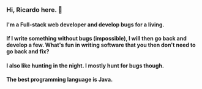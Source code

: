 ### Hi, Ricardo here. 👋
<!-- #### Pleasure to have you visiting. -->

#### I'm a Full-stack web developer and develop bugs for a living.
#### If I write something without bugs (impossible), I will then go back and develop a few. What's fun in writing software that you then don't need to go back and fix?
#### I also like hunting in the night. I mostly hunt for bugs though.

#### The best programming language is Java.

<!--
<hr>

<h3>Some bits and bobs that I use</h3>

- Jetbrains (Webstorm, Phpstorm, Intellij... I also dabble in go and python from time to time so I use Pycharm and Goland too for those)
- Vscode (with the vim extension)
- NeoVim (slowly transitioning to a 100% vim environment)
- Moonlander keyboard (gotta keep my shoulders straight)
- Logitech Mx Master 3
- Macbook Pro 16 2019 (not an m1 sadly) and Razer Blade Advanced Model 2018 (runs windows 11)
- Some Dell Monitors (S2718D and S2719DC... both have usb-c/thunderbolt to use with the mac and they also workd as usb hubs)
- A desk and a chair
- Steelseries Siberia Elite (pretty old I know)

<hr>

[<img src="https://v2.speedtyper.dev/users/ricdotnet/badges/averagewpm" alt="SpeedTyper.dev avg wpm" height="25">](https://www.speedtyper.dev/profile/ricdotnet) 
[<img src="https://v2.speedtyper.dev/users/ricdotnet/badges/topwpm" alt="SpeedTyper.dev top wpm" height="25">](https://www.speedtyper.dev/profile/ricdotnet) 
[<img src="https://v2.speedtyper.dev/users/ricdotnet/badges/gamecount" alt="SpeedTyper.dev games" height="25">](https://www.speedtyper.dev/profile/ricdotnet)

![Hits](https://hits.seeyoufarm.com/api/count/incr/badge.svg?url=https%3A%2F%2Fgithub.com%2Fricdotnet&count_bg=%233DC8C1&title_bg=%23555555&icon=github.svg&icon_color=%23FFFFFF&title=v&edge_flat=false)

[![wakatime](https://wakatime.com/badge/user/2e2f9965-9abf-4851-85f2-95298ed98c91.svg)](https://wakatime.com/@ricdotnet)
  
<!--**ricdotnet/ricdotnet** is a ✨ _special_ ✨ repository because its `README.md` (this file) appears on your GitHub profile.

Here are some ideas to get you started:

- 🔭 I’m currently working on ...
- 🌱 I’m currently learning ...
- 👯 I’m looking to collaborate on ...
- 🤔 I’m looking for help with ...
- 💬 Ask me about ...
- 📫 How to reach me: ...
- 😄 Pronouns: ...
- ⚡ Fun fact: ...
-->
